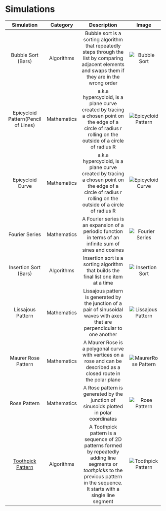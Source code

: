 # Simulations

|  Simulation  | Category | Description | Image |
| :---------------: | :---------------: | :---------------: | :---------------: |
| Bubble Sort (Bars) | Algorithms | Bubble sort is a sorting algorithm that repeatedly steps through the list by comparing adjacent elements and swaps them if they are in the wrong order | ![Bubble Sort](https://raw.githubusercontent.com/cod-ed/simulate/master/assets/simulations/Bubblesort.gif) |
| Epicycloid Pattern(Pencil of Lines) | Mathematics | a.k.a hypercycloid, is a plane curve created by tracing a chosen point on the edge of a circle of radius r rolling on the outside of a circle of radius R | ![Epicycloid Pattern](https://raw.githubusercontent.com/cod-ed/assets/simulate/icons/Epicycloid1Light.png) |
| Epicycloid Curve | Mathematics | a.k.a hypercycloid, is a plane curve created by tracing a chosen point on the edge of a circle of radius r rolling on the outside of a circle of radius R | ![Epicycloid Curve](https://raw.githubusercontent.com/cod-ed/assets/simulate/icons/EpicycloidLight.png) |
| Fourier Series | Mathematics | A Fourier series is an expansion of a periodic function in terms of an infinite sum of sines and cosines | ![Fourier Series](https://raw.githubusercontent.com/cod-ed/assets/simulate/icons/FourierSeriesLight.png) |
| Insertion Sort (Bars) | Algorithms | Insertion sort is a sorting algorithm that builds the final list one item at a time | ![Insertion Sort](https://raw.githubusercontent.com/cod-ed/simulate/master/assets/simulations/InsertionSort.gif) |
| Lissajous Pattern | Mathematics | Lissajous pattern is generated by the junction of a pair of sinusoidal waves with axes that are perpendicular to one another |![Lissajous Pattern](https://raw.githubusercontent.com/cod-ed/assets/simulate/icons/LissajousCurveLight.png) |
| Maurer Rose Pattern | Mathematics | A Maurer Rose is a polygonal curve with vertices on a rose and can be described as a closed route in the polar plane | ![MaurerRose Pattern](https://raw.githubusercontent.com/cod-ed/assets/simulate/icons/MaurerRoseLight.png) |
| Rose Pattern | Mathematics | A Rose pattern is generated by the junction of sinusoids plotted in polar coordinates | ![Rose Pattern](https://raw.githubusercontent.com/cod-ed/assets/simulate/icons/RosePatternLight.png) |
| [Toothpick Pattern](mathematics/ToothpickPattern.md) | Algorithms | A Toothpick pattern is a sequence of 2D patterns formed by repeatedly adding line segments or _toothpicks_ to the previous pattern in the sequence. It starts with a single line segment | ![Toothpick Pattern](https://raw.githubusercontent.com/cod-ed/simulate/master/assets/simulations/ToothpickPatternLight.png) |



